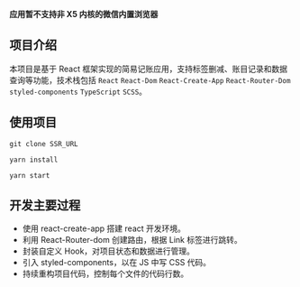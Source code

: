 **应用暂不支持非 X5 内核的微信内置浏览器**

## 项目介绍

本项目是基于 React 框架实现的简易记账应用，支持标签删减、账目记录和数据查询等功能，技术栈包括 `React` `React-Dom` `React-Create-App` `React-Router-Dom` `styled-components` `TypeScript` `SCSS`。

## 使用项目

`git clone SSR_URL`

`yarn install`

`yarn start`

## 开发主要过程

- 使用 react-create-app 搭建 react 开发环境。
- 利用 React-Router-dom 创建路由，根据 Link 标签进行跳转。
- 封装自定义 Hook，对项目状态和数据进行管理。
- 引入 styled-components，以在 JS 中写 CSS 代码。
- 持续重构项目代码，控制每个文件的代码行数。
